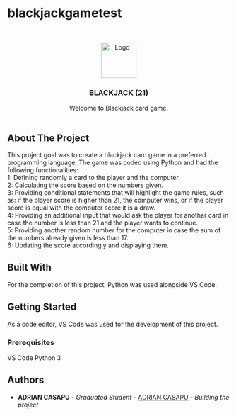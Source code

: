 # blackjackgametest
<br/>
<p align="center">
  <a href="https://github.com/Adrian Casapu/blackjackgametest">
    <img src="blackjack.jpg" alt="Logo" width="80" height="80">
  </a>

  <h3 align="center">BLACKJACK (21)</h3>

  <p align="center">
    Welcome to Blackjack card game.
    <br/>
    <br/>
    
## About The Project

This project goal was to create a blackjack card game in a preferred programming language. The game was coded using Python and had the following functionalities: <br/>
1:  Defining randomly a card to the player and the computer.<br/>
2: Calculating the score based on the numbers given.<br/>
3: Providing conditional statements that will highlight the game rules, such as: if the player score is higher than 21, the computer wins, or if the player score is equal with the computer score it is a draw.<br/>
4: Providing an additional input that would ask the player for another card in case the number is less than 21 and the player wants to continue.<br/>
5: Providing another random number for the computer in case the sum of the numbers already given is less than 17.<br/>
6: Updating the score accordingly and displaying them.<br/>

## Built With

For the completion of this project, Python was used alongside VS Code.

## Getting Started

As a code editor, VS Code was used for the development of this project.

### Prerequisites

VS Code
Python 3

## Authors

* **ADRIAN CASAPU** - *Graduated Student* - [ADRIAN CASAPU](https://github.com/Casapu96) - *Building the project*

